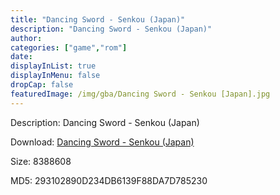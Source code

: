 ```yaml
---
title: "Dancing Sword - Senkou (Japan)"
description: "Dancing Sword - Senkou (Japan)"
author: 
categories: ["game","rom"]
date: 
displayInList: true
displayInMenu: false
dropCap: false
featuredImage: /img/gba/Dancing Sword - Senkou [Japan].jpg
---
```


Description: Dancing Sword - Senkou (Japan)

Download: <a style="text-decoration:underline;" href="https://mega.nz/#!reZG0SZI!oACk1C89KrvN1IQXYpNXj1Sw-9QqOrhe7ERaQYWtE7Q" target = "_blank" rel = "nofollow" > Dancing Sword - Senkou (Japan)</a>

Size: 8388608

MD5: 293102890D234DB6139F88DA7D785230

